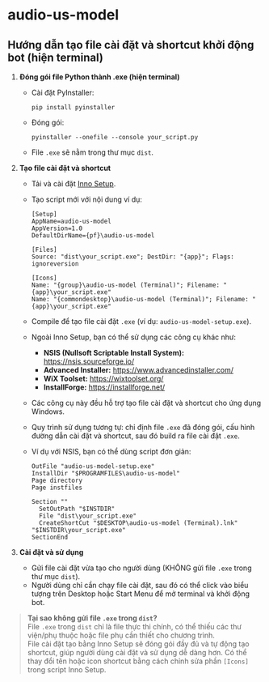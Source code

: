 # audio-us-model

## Hướng dẫn tạo file cài đặt và shortcut khởi động bot (hiện terminal)

1. **Đóng gói file Python thành .exe (hiện terminal)**
   - Cài đặt PyInstaller:
     ```
     pip install pyinstaller
     ```
   - Đóng gói:
     ```
     pyinstaller --onefile --console your_script.py
     ```
   - File `.exe` sẽ nằm trong thư mục `dist`.

2. **Tạo file cài đặt và shortcut**
   - Tải và cài đặt [Inno Setup](https://jrsoftware.org/isinfo.php).
   - Tạo script mới với nội dung ví dụ:
     ```
     [Setup]
     AppName=audio-us-model
     AppVersion=1.0
     DefaultDirName={pf}\audio-us-model

     [Files]
     Source: "dist\your_script.exe"; DestDir: "{app}"; Flags: ignoreversion

     [Icons]
     Name: "{group}\audio-us-model (Terminal)"; Filename: "{app}\your_script.exe"
     Name: "{commondesktop}\audio-us-model (Terminal)"; Filename: "{app}\your_script.exe"
     ```
   - Compile để tạo file cài đặt `.exe` (ví dụ: `audio-us-model-setup.exe`).
   - Ngoài Inno Setup, bạn có thể sử dụng các công cụ khác như:
     - **NSIS (Nullsoft Scriptable Install System):** https://nsis.sourceforge.io/
     - **Advanced Installer:** https://www.advancedinstaller.com/
     - **WiX Toolset:** https://wixtoolset.org/
     - **InstallForge:** https://installforge.net/
   - Các công cụ này đều hỗ trợ tạo file cài đặt và shortcut cho ứng dụng Windows.
   - Quy trình sử dụng tương tự: chỉ định file `.exe` đã đóng gói, cấu hình đường dẫn cài đặt và shortcut, sau đó build ra file cài đặt `.exe`.

   - Ví dụ với NSIS, bạn có thể dùng script đơn giản:
     ```
     OutFile "audio-us-model-setup.exe"
     InstallDir "$PROGRAMFILES\audio-us-model"
     Page directory
     Page instfiles

     Section ""
       SetOutPath "$INSTDIR"
       File "dist\your_script.exe"
       CreateShortCut "$DESKTOP\audio-us-model (Terminal).lnk" "$INSTDIR\your_script.exe"
     SectionEnd
     ```

3. **Cài đặt và sử dụng**
   - Gửi file cài đặt vừa tạo cho người dùng (KHÔNG gửi file `.exe` trong thư mục `dist`).
   - Người dùng chỉ cần chạy file cài đặt, sau đó có thể click vào biểu tượng trên Desktop hoặc Start Menu để mở terminal và khởi động bot.

> **Tại sao không gửi file `.exe` trong `dist`?**  
> File `.exe` trong `dist` chỉ là file thực thi chính, có thể thiếu các thư viện/phụ thuộc hoặc file phụ cần thiết cho chương trình.  
> File cài đặt tạo bằng Inno Setup sẽ đóng gói đầy đủ và tự động tạo shortcut, giúp người dùng cài đặt và sử dụng dễ dàng hơn.
> Có thể thay đổi tên hoặc icon shortcut bằng cách chỉnh sửa phần `[Icons]` trong script Inno Setup.

